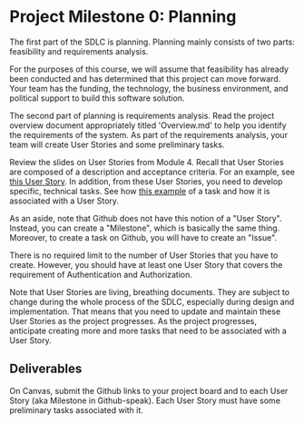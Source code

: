 # Project Milestone 0: Planning

The first part of the SDLC is planning. Planning mainly consists of two parts: feasibility and requirements analysis. 

For the purposes of this course, we will assume that feasibility has already been conducted and has determined that this project can move forward. Your team has the funding, the technology, the business environment, and political support to build this software solution. 

The second part of planning is requirements analysis. Read the project overview document appropriately titled 'Overview.md' to help you identify the requirements of the system. As part of the requirements analysis, your team will create User Stories and some preliminary tasks. 

Review the slides on User Stories from Module 4. Recall that User Stories are composed of a description and acceptance criteria. For an example, see [this User Story](https://github.com/cs5500-neu/monorepo-template-main/milestone/1). In addition, from these User Stories, you need to develop specific, technical tasks. See how [this example](https://github.com/cs5500-neu/monorepo-template-main/issues/11) of a task and how it is associated with a User Story. 

As an aside, note that Github does not have this notion of a "User Story". Instead, you can create a "Milestone", which is basically the same thing. Moreover, to create a task on Github, you will have to create an "Issue". 

There is no required limit to the number of User Stories that you have to create. However, you should have at least one User Story that covers the requirement of Authentication and Authorization.

Note that User Stories are living, breathing documents. They are subject to change during the whole process of the SDLC, especially during design and implementation. That means that you need to update and maintain these User Stories as the project progresses. As the project progresses, anticipate creating more and more tasks that need to be associated with a User Story.  

## Deliverables

On Canvas, submit the Github links to your project board and to each User Story (aka Milestone in Github-speak). Each User Story must have some preliminary tasks associated with it.  